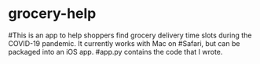 # grocery-help
#This is an app to help shoppers find grocery delivery time slots during the COVID-19 pandemic. It currently works with Mac on #Safari, but can be packaged into an iOS app.
#app.py contains the code that I wrote. 
